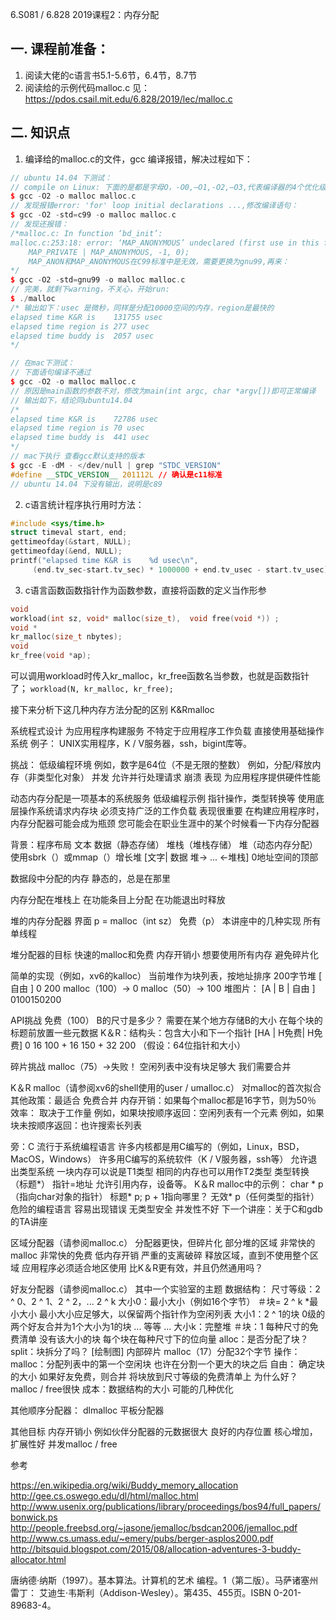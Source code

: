 6.S081 / 6.828 2019课程2：内存分配

## 一. 课程前准备：
1. 阅读大佬的c语言书5.1-5.6节，6.4节，8.7节
2. 阅读给的示例代码malloc.c 见：<https://pdos.csail.mit.edu/6.828/2019/lec/malloc.c>


## 二. 知识点
1.  编译给的malloc.c的文件，gcc 编译报错，解决过程如下：

```CPP
// ubuntu 14.04 下测试：
// compile on Linux: 下面的是都是字母O，-O0,—O1,-O2,—O3,代表编译器的4个优化级别，默认是O1
$ gcc -O2 -o malloc malloc.c 
// 发现报错error: 'for' loop initial declarations ...,修改编译语句：
$ gcc -O2 -std=c99 -o malloc malloc.c 
// 发现还报错：
/*malloc.c: In function ‘bd_init’:
malloc.c:253:18: error: ‘MAP_ANONYMOUS’ undeclared (first use in this function)
    MAP_PRIVATE | MAP_ANONYMOUS, -1, 0);
    MAP_ANON和MAP_ANONYMOUS在C99标准中是无效，需要更换为gnu99,再来：
*/
$ gcc -O2 -std=gnu99 -o malloc malloc.c 
// 完美，就剩下warning，不关心，开始run: 
$ ./malloc
/* 输出如下：usec 是微秒，同样是分配10000空间的内存，region是最快的
elapsed time K&R is    131755 usec
elapsed time region is 277 usec
elapsed time buddy is  2057 usec
*/

// 在mac下测试：
// 下面语句编译不通过
$ gcc -O2 -o malloc malloc.c
// 原因是main函数的参数不对，修改为main(int argc, char *argv[])即可正常编译
// 输出如下，结论同ubuntu14.04
/*
elapsed time K&R is    72786 usec
elapsed time region is 70 usec
elapsed time buddy is  441 usec
*/
// mac下执行 查看gcc默认支持的版本
$ gcc -E -dM - </dev/null | grep "STDC_VERSION"
#define __STDC_VERSION__ 201112L // 确认是c11标准
// ubuntu 14.04 下没有输出，说明是c89
```
2. c语言统计程序执行用时方法：
```cpp
#include <sys/time.h>
struct timeval start, end;
gettimeofday(&start, NULL);
gettimeofday(&end, NULL);
printf("elapsed time K&R is    %d usec\n", 
	 (end.tv_sec-start.tv_sec) * 1000000 + end.tv_usec - start.tv_usec);

```
3. c语言函数函数指针作为函数参数，直接将函数的定义当作形参
```cpp
void
workload(int sz, void* malloc(size_t),  void free(void *)) ;
void *
kr_malloc(size_t nbytes);
void
kr_free(void *ap);
```
可以调用workload时传入kr_malloc，kr_free函数名当参数，也就是函数指针了；
`workload(N, kr_malloc, kr_free);`






接下来分析下这几种内存方法分配的区别
K&Rmalloc


系统程式设计
  为应用程序构建服务
    不特定于应用程序工作负载
  直接使用基础操作系统
  例子：
    UNIX实用程序，K / V服务器，ssh，bigint库等。

挑战：
  低级编程环境
    例如，数字是64位（不是无限的整数）
    例如，分配/释放内存（非类型化对象）
  并发
    允许并行处理请求
  崩溃
  表现
    为应用程序提供硬件性能

动态内存分配是一项基本的系统服务
  低级编程示例
    指针操作，类型转换等
    使用底层操作系统请求内存块
  必须支持广泛的工作负载
  表现很重要
    在构建应用程序时，内存分配器可能会成为瓶颈
    您可能会在职业生涯中的某个时候看一下内存分配器

背景：程序布局
  文本
  数据（静态存储）
  堆栈（堆栈存储）
  堆（动态内存分配）
    使用sbrk（）或mmap（）增长堆
  [文字| 数据 堆-> ... <-堆栈]
  0地址空间的顶部


数据段中分配的内存
  静态的，总是在那里

内存分配在堆栈上
  在功能条目上分配
  在功能退出时释放
  
堆的内存分配器
  界面
    p = malloc（int sz）
    免费（p）
  本讲座中的几种实现
    所有单线程

堆分配器的目标
  快速的malloc和免费
  内存开销小
  想要使用所有内存
    避免碎片化

简单的实现（例如，xv6的kalloc）
  当前堆作为块列表，按地址排序
  200字节堆
    [ 自由 ]
    0 200
  malloc（100）-> 0
  malloc（50）-> 100
  堆图片：
    [A | B | 自由 ]
    0100150200

API挑战
  免费（100）
    B的尺寸是多少？
  需要在某个地方存储B的大小
  在每个块的标题前放置一些元数据
  K＆R：结构头：包含大小和下一个指针
    [HA | H免费| H免费]
    0 16 100 + 16 150 + 32 200
  （假设：64位指针和大小）
    
碎片挑战
  malloc（75）->失败！
    空闲列表中没有块足够大
  我们需要合并

K＆R malloc（请参阅xv6的shell使用的user / umalloc.c）
  对malloc的首次拟合
    其他政策：最适合
  免费合并
  内存开销：如果每个malloc都是16字节，则为50％
  效率：
    取决于工作量
    例如，如果块按顺序返回：空闲列表有一个元素
    例如，如果块未按顺序返回：也许搜索长列表

旁：C
  流行于系统编程语言
    许多内核都是用C编写的（例如，Linux，BSD，MacOS，Windows）
    许多用C编写的系统软件（K / V服务器，ssh等）
  允许退出类型系统
    一块内存可以说是T1类型
    相同的内存也可以用作T2类型
    类型转换（标题*）
  指针=地址
    允许引用内存，设备等。
  K＆R malloc中的示例：
    char * p（指向char对象的指针）
    标题* p; p + 1指向哪里？
    无效* p（任何类型的指针）
  危险的编程语言
    容易出现错误
      无类型安全
      并发性不好
  下一个讲座：关于C和gdb的TA讲座 
  
区域分配器（请参阅malloc.c）
  分配器更快，但碎片化
  部分堆的区域
    非常快的malloc
    非常快的免费
    低内存开销
  严重的支离破碎
    释放区域，直到不使用整个区域
  应用程序必须适合地区使用
  比K＆R更有效，并且仍然通用吗？

好友分配器（请参阅malloc.c）
  其中一个实验室的主题
  数据结构：
    尺寸等级：2 ^ 0、2 ^ 1、2 ^ 2，... 2 ^ k
      大小0：最小大小（例如16个字节）
        ＃块= 2 ^ k *最小大小
	最小大小应足够大，以保留两个指针作为空闲列表
      大小1：2 ^ 1的块
        0级的两个好友合并为1个大小为1的块
      ... 等等 ...
      大小k：完整堆
        ＃块：1
    每种尺寸的免费清单
      没有该大小的块
    每个块在每种尺寸下的位向量
      alloc：是否分配了块？
      split：块拆分了吗？
    [绘制图]
  内部碎片
    malloc（17）分配32个字节
  操作：
    malloc：分配列表中的第一个空闲块
      也许在分割一个更大的块之后
    自由：
      确定块的大小
      如果好友免费，则合并
      将块放到尺寸等级的免费清单上
  为什么好？
    malloc / free很快
    成本：数据结构的大小
      可能的几种优化

其他顺序分配器：
  dlmalloc
  平板分配器

其他目标
  内存开销小
    例如伙伴分配器的元数据很大
  良好的内存位置
  核心增加，扩展性好
    并发malloc / free

参考

https://en.wikipedia.org/wiki/Buddy_memory_allocation
http://gee.cs.oswego.edu/dl/html/malloc.html
http://www.usenix.org/publications/library/proceedings/bos94/full_papers/bonwick.ps
http://people.freebsd.org/~jasone/jemalloc/bsdcan2006/jemalloc.pdf
http://www.cs.umass.edu/~emery/pubs/berger-asplos2000.pdf
http://bitsquid.blogspot.com/2015/08/allocation-adventures-3-buddy-allocator.html

唐纳德·纳斯（1997）。基本算法。计算机的艺术
编程。1（第二版）。马萨诸塞州雷丁：
艾迪生·韦斯利（Addison-Wesley）。第435、455页。ISBN 0-201-89683-4。